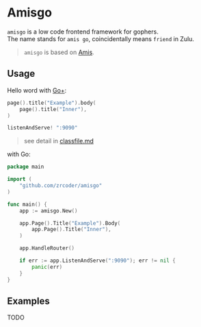 # Amisgo

`amisgo` is a low code frontend framework for gophers.  
 The name stands for `amis go`, coincidentally means `friend` in Zulu.

> `amisgo` is based on [Amis](https://aisuda.bce.baidu.com/amis).

## Usage

Hello word with [Go+](https://goplus.org):

```c
page().title("Example").body(
	page().title("Inner"),
)

listenAndServe! ":9090"
```

> see detail in [classfile.md](classfile.md)

with Go:

```go
package main

import (
	"github.com/zrcoder/amisgo"
)

func main() {
	app := amisgo.New()

	app.Page().Title("Example").Body(
		app.Page().Title("Inner"),
	)

	app.HandleRouter()

	if err := app.ListenAndServe(":9090"); err != nil {
		panic(err)
	}
}
```

## Examples

TODO
